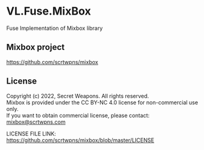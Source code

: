 # VL.Fuse.MixBox
Fuse Implementation of Mixbox library

## Mixbox project
https://github.com/scrtwpns/mixbox

## License
Copyright (c) 2022, Secret Weapons. All rights reserved.<br>
Mixbox is provided under the CC BY-NC 4.0 license for non-commercial use only.<br>
If you want to obtain commercial license, please contact: mixbox@scrtwpns.com

LICENSE FILE LINK:
https://github.com/scrtwpns/mixbox/blob/master/LICENSE